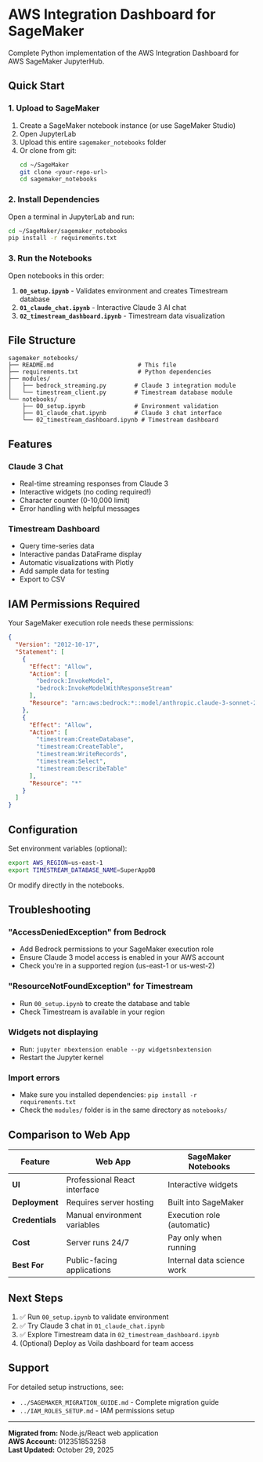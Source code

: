 # AWS Integration Dashboard for SageMaker

Complete Python implementation of the AWS Integration Dashboard for AWS SageMaker JupyterHub.

## Quick Start

### 1. Upload to SageMaker

1. Create a SageMaker notebook instance (or use SageMaker Studio)
2. Open JupyterLab
3. Upload this entire `sagemaker_notebooks` folder
4. Or clone from git:
   ```bash
   cd ~/SageMaker
   git clone <your-repo-url>
   cd sagemaker_notebooks
   ```

### 2. Install Dependencies

Open a terminal in JupyterLab and run:

```bash
cd ~/SageMaker/sagemaker_notebooks
pip install -r requirements.txt
```

### 3. Run the Notebooks

Open notebooks in this order:

1. **`00_setup.ipynb`** - Validates environment and creates Timestream database
2. **`01_claude_chat.ipynb`** - Interactive Claude 3 AI chat
3. **`02_timestream_dashboard.ipynb`** - Timestream data visualization

## File Structure

```
sagemaker_notebooks/
├── README.md                        # This file
├── requirements.txt                 # Python dependencies
├── modules/
│   ├── bedrock_streaming.py        # Claude 3 integration module
│   └── timestream_client.py        # Timestream database module
└── notebooks/
    ├── 00_setup.ipynb              # Environment validation
    ├── 01_claude_chat.ipynb        # Claude 3 chat interface
    └── 02_timestream_dashboard.ipynb # Timestream dashboard
```

## Features

### Claude 3 Chat
- Real-time streaming responses from Claude 3
- Interactive widgets (no coding required!)
- Character counter (0-10,000 limit)
- Error handling with helpful messages

### Timestream Dashboard
- Query time-series data
- Interactive pandas DataFrame display
- Automatic visualizations with Plotly
- Add sample data for testing
- Export to CSV

## IAM Permissions Required

Your SageMaker execution role needs these permissions:

```json
{
  "Version": "2012-10-17",
  "Statement": [
    {
      "Effect": "Allow",
      "Action": [
        "bedrock:InvokeModel",
        "bedrock:InvokeModelWithResponseStream"
      ],
      "Resource": "arn:aws:bedrock:*::model/anthropic.claude-3-sonnet-20240229-v1:0"
    },
    {
      "Effect": "Allow",
      "Action": [
        "timestream:CreateDatabase",
        "timestream:CreateTable",
        "timestream:WriteRecords",
        "timestream:Select",
        "timestream:DescribeTable"
      ],
      "Resource": "*"
    }
  ]
}
```

## Configuration

Set environment variables (optional):

```bash
export AWS_REGION=us-east-1
export TIMESTREAM_DATABASE_NAME=SuperAppDB
```

Or modify directly in the notebooks.

## Troubleshooting

### "AccessDeniedException" from Bedrock
- Add Bedrock permissions to your SageMaker execution role
- Ensure Claude 3 model access is enabled in your AWS account
- Check you're in a supported region (us-east-1 or us-west-2)

### "ResourceNotFoundException" for Timestream
- Run `00_setup.ipynb` to create the database and table
- Check Timestream is available in your region

### Widgets not displaying
- Run: `jupyter nbextension enable --py widgetsnbextension`
- Restart the Jupyter kernel

### Import errors
- Make sure you installed dependencies: `pip install -r requirements.txt`
- Check the `modules/` folder is in the same directory as `notebooks/`

## Comparison to Web App

| Feature | Web App | SageMaker Notebooks |
|---------|---------|---------------------|
| **UI** | Professional React interface | Interactive widgets |
| **Deployment** | Requires server hosting | Built into SageMaker |
| **Credentials** | Manual environment variables | Execution role (automatic) |
| **Cost** | Server runs 24/7 | Pay only when running |
| **Best For** | Public-facing applications | Internal data science work |

## Next Steps

1. ✅ Run `00_setup.ipynb` to validate environment
2. ✅ Try Claude 3 chat in `01_claude_chat.ipynb`
3. ✅ Explore Timestream data in `02_timestream_dashboard.ipynb`
4. (Optional) Deploy as Voila dashboard for team access

## Support

For detailed setup instructions, see:
- `../SAGEMAKER_MIGRATION_GUIDE.md` - Complete migration guide
- `../IAM_ROLES_SETUP.md` - IAM permissions setup

---

**Migrated from:** Node.js/React web application  
**AWS Account:** 012351853258  
**Last Updated:** October 29, 2025
